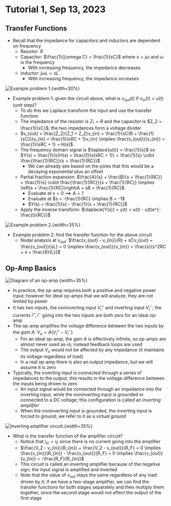 # Tutorial 1, Sep 13, 2023

## Transfer Functions

* Recall that the impedance for capacitors and inductors are dependent on frequency
	* Resistor: $R$
	* Capacitor: $\frac{1}{j\omega C} = \frac{1}{sC}$ where $s = j\omega$ and $\omega$ is the frequency
		* With increasing frequency, the impedance decreases
	* Inductor: $j\omega L = sL$
		* With increasing frequency, the impedance increases

![Example problem 1.](imgs/tut1_1.png){width=30%}

* Example problem 1: given the circuit above, what is $v_{out}(t)$ if $v_{in}(t) = u(t)$ (unit step)?
	* To do this we Laplace transform the input and use the transfer function
	* The impedance of the resistor is $Z_1 = R$ and the capacitor is $Z_2 = \frac{1}{sC}$; the two impedances form a voltage divider
	* $v_{out} = \frac{Z_2}{Z_1 + Z_2}v_{in} = \frac{1}{sC(R + \frac{1}{sC})}v_{in} = \frac{1}{sRC + 1}v_{in} \implies \frac{v_{out}}{v_{in}} = \frac{1}{sRC + 1} = H(s)$
	* The frequency domain signal is $\laplace{u(t)} = \frac{1}{s}$ so $Y(s) = \frac{1}{s}H(s) = \frac{1}{s(sRC + 1)} = \frac{1}{s} \cdot \frac{\frac{1}{RC}}{s + \frac{1}{RC}}$
		* We can already see based on the poles that this would be a decaying exponential plus an offset
	* Partial fraction expansion: $\frac{A}{s} + \frac{B}{s + \frac{1}{RC}} = \frac{1}{s} \cdot \frac{\frac{1}{RC}}{s + \frac{1}{RC}} \implies \left(s + \frac{1}{RC}\right)A + sB = \frac{1}{RC}$
		* Evaluate at $s = 0 \implies A = 1$
		* Evaluate at $s = -\frac{1}{RC} \implies B = -1$
		* $Y(s) = \frac{1}{s} - \frac{1}{s + \frac{1}{RC}}$
	* Apply the inverse transform: $\ilaplace{Y(s)} = y(t) = u(t) - u(t)e^{-\frac{t}{RC}}$

![Example problem 2.](imgs/tut1_2.png){width=35%}

* Example problem 2: find the transfer function for the above circuit
	* Nodal analysis at $v_{out}$: $\frac{v_{out} - v_{in}}{R} + sCv_{out} + \frac{v_{out}}{sL} = 0 \implies \frac{v_{out}}{v_{in}} = \frac{s}{s^2RC + s + \frac{R}{L}}$

## Op-Amp Basics

![Diagram of an op-amp.](imgs/tut1_3.png){width=35%}

* In practice, the op-amp requires both a positive and negative power input; however for ideal op-amps that we will analyze, they are not limited by power
* It has two inputs, the noninverting input $V_i^+$ and inverting input $V_i^-$; the currents $i^+, i^-$ going into the two inputs are both zero for an ideal op-amp
* The op-amp amplifies the voltage difference between the two inputs by the *gain* $A$: $V_o = A(V_i^+ - V_i^-)$
	* For an ideal op-amp, the gain $A$ is effectively infinite, so op-amps are almost never used as-is; instead feedback loops are used
	* The output $V_o$ would not be affected by any impedance (it maintains its voltage regardless of load)
	* In a real op-amp there is also an output impedance, but we will assume it is zero
* Typically, the inverting input is connected through a series of impedances to the output; this results in the voltage difference between the inputs being driven to zero
	* An input signal would be connected through an impedance into the inverting input, while the noninverting input is grounded or connected to a DC voltage; this configuration is called an *inverting amplifier*
	* When the noninverting input is grounded, the inverting input is forced to ground; we refer to it as a *virtual ground*

![Inverting amplifier circuit.](imgs/tut1_4.png){width=35%}

* What is the transfer function of the amplifier circuit?
	* Notice that $i_{in} = i_F$ since there is no current going into the amplifier
	* $\frac{V_2 - v_{in}}{R_{in}} + \frac{V_2 - v_{out}}{R_F} = 0 \implies \frac{v_{in}}{R_{in}} - \frac{v_{out}}{R_F} = 0 \implies \frac{v_{out}}{v_{in}} = -\frac{R_F}{R_{in}}$
	* This circuit is called an inverting amplifier because of the negative sign; the input signal is amplified and inverted
	* Note that the value of $v_{out}$ stays the same regardless of any load driven by it; if we have a two-stage amplifier, we can find the transfer functions for both stages separately and then multiply them together, since the second stage would not affect the output of the first stage


